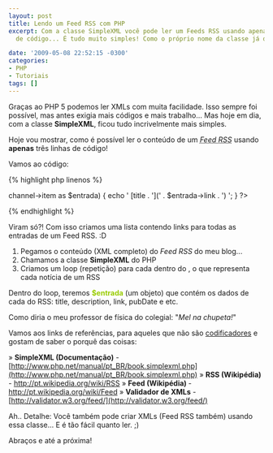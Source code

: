 ```yaml
---
layout: post
title: Lendo um Feed RSS com PHP
excerpt: Com a classe SimpleXML você pode ler um Feeds RSS usando apenas três linhas
  de código... É tudo muito simples! Como o próprio nome da classe já diz.

date: '2009-05-08 22:52:15 -0300'
categories:
- PHP
- Tutoriais
tags: []
---
```

Graças ao PHP 5 podemos ler XMLs com muita facilidade. Isso sempre foi possível, mas antes exigia mais códigos e mais trabalho... Mas hoje em dia, com a classe <strong>SimpleXML</strong>, ficou tudo incrivelmente mais simples.

Hoje vou mostrar, como é possível ler o conteúdo de um <abbr title="Really Simple Syndication"><em>Feed RSS</em></abbr> usando <strong>apenas</strong> três linhas de código!

Vamos ao código:


{% highlight php linenos %}
<?php
$feed = file_get_contents('http://feeds2.feedburner.com/ThiagoBelem/Blog');
$rss = new SimpleXmlElement($feed);

foreach($rss->channel->item as $entrada) {
echo '
[title . '](' . $entrada->link . ')

';
}
?>
{% endhighlight %}

Viram só?! Com isso criamos uma lista contendo links para todas as entradas de um Feed RSS. :D

<ol>
<li>Pegamos o conteúdo (XML completo) do <em>Feed RSS</em> do meu blog...</li>
<li>Chamamos a classe <strong>SimpleXML</strong> do PHP</li>
<li>Criamos um loop (repetição) para cada <strong><item></strong> dentro do <strong><channel></strong>, o que representa cada notícia de um RSS</li>
</ol>
Dentro do loop, teremos <span style="color: #99cc00;"><strong>$entrada</strong></span> (um objeto) que contém os dados de cada <item> do RSS: title, description, link, pubDate e etc.

Como diria o meu professor de física do colegial: "<em>Mel na chupeta!</em>"

Vamos aos links de referências, para aqueles que não são [codificadores](/codificadores-e-programadores) e gostam de saber o porquê das coisas:

» <strong>SimpleXML (Documentação)</strong> - [http://www.php.net/manual/pt_BR/book.simplexml.php](http://www.php.net/manual/pt_BR/book.simplexml.php)
» <strong>RSS (Wikipédia)</strong> - <a href="http://pt.wikipedia.org/wiki/RSS" target="_blank">http://pt.wikipedia.org/wiki/RSS
</a>» <strong>Feed (Wikipédia) </strong>- <a href="http://pt.wikipedia.org/wiki/Feed" target="_blank">http://pt.wikipedia.org/wiki/Feed
</a>» <strong>Validador de XMLs</strong> - [http://validator.w3.org/feed/](http://validator.w3.org/feed/)

Ah.. Detalhe: Você também pode criar XMLs (Feed RSS também) usando essa classe... E é tão fácil quanto ler. ;)

Abraços e até a próxima!

